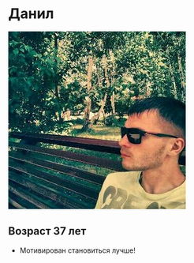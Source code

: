 # Данил 
![фото](https://github.com/FedoriniDaniell/Homework/blob/main/assets/1590564331639.jpg)
## Возраст 37 лет
* Мотивирован становиться лучше!